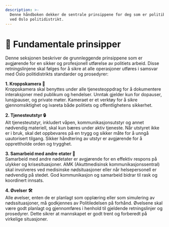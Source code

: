 ```yaml
---
description: >-
  Denne håndboken dekker de sentrale prinsippene for deg som er politibetjent
  ved Oslo politidistrikt.
---
```


# 📖 Fundamentale prinsipper

Denne seksjonen beskriver de grunnleggende prinsippene som er avgjørende for en sikker og profesjonell utførelse av politiets arbeid. Disse retningslinjene skal følges for å sikre at alle operasjoner utføres i samsvar med Oslo politidistrikts standarder og prosedyrer:

**1. Kroppskamera 🎥**\
Kroppskamera skal benyttes under alle tjenesteoppdrag for å dokumentere interaksjoner med publikum og hendelser. Unntak gjelder kun for dopauser, lunsjpauser, og private møter. Kameraet er et verktøy for å sikre gjennomsiktighet og ivareta både politiets og offentlighetens sikkerhet.

**2. Tjenesteutstyr 🔒**\
Alt tjenesteutstyr, inkludert våpen, kommunikasjonsutstyr og annet nødvendig materiell, skal kun bæres under aktiv tjeneste. Når utstyret ikke er i bruk, skal det oppbevares på en trygg og sikker måte for å unngå uautorisert tilgang. Sikker håndtering av utstyr er avgjørende for å opprettholde orden og trygghet.

**3. Samarbeid med andre etater 🤝**\
Samarbeid med andre nødetater er avgjørende for en effektiv respons på ulykker og krisesituasjoner. AMK (Akuttmedisinsk kommunikasjonssentral) skal involveres ved medisinske nødsituasjoner eller når helsepersonell er nødvendig på stedet. God kommunikasjon og samarbeid bidrar til rask og koordinert innsats.

**4. Øvelser 🛠️**\
Alle øvelser, enten de er planlagt som opplæring eller som simulering av nødssituasjoner, må godkjennes av Politiledelsen på forhånd. Øvelsene skal være godt planlagt og gjennomføres i henhold til gjeldende retningslinjer og prosedyrer. Dette sikrer at mannskapet er godt trent og forberedt på virkelige situasjoner.
